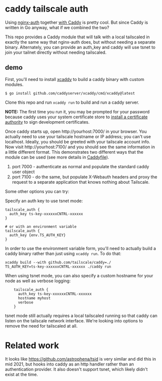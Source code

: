 # caddy tailscale auth

Using [nginx-auth][] together [with Caddy][] is pretty cool.  But since Caddy
is written in Go anyway, what if we combined the two?

This repo provides a Caddy module that will talk with a local tailscaled in
exactly the same way that nginx-auth does, but without needing a separate
binary.  Alternately, you can provide an auth_key and caddy will use tsnet to
join your tailnet directly without needing tailscaled.

[nginx-auth]: https://github.com/tailscale/tailscale/tree/main/cmd/nginx-auth
[with Caddy]: https://caddyserver.com/docs/caddyfile/directives/forward_auth#tailscale

## demo

First, you'll need to install [xcaddy][] to build a caddy binary with custom modules.

    $ go install github.com/caddyserver/xcaddy/cmd/xcaddy@latest

[xcaddy]: https://github.com/caddyserver/xcaddy

Clone this repo and run `xcaddy run` to build and run a caddy server.

**NOTE:** The first time you run it, you may be prompted for your password
because caddy uses your system certificate store to [install a certificate
authority] to sign development certificates.

[install a certificate authority]: https://caddyserver.com/docs/automatic-https

Once caddy starts up, open http://yourhost:7000/ in your browser.  You actually
need to use your tailscale hostname or IP address; you can't use localhost.
Ideally, you should be greeted with your tailscale account info.  Now visit
http://yourhost:7100/ and you should see the same information in a little
different format.  This demonstrates two different ways that the module can be
used (see more details in [Caddyfile](./Caddyfile)).

  1. port 7000 - authenticate as normal and populate the standard caddy user object
  2. port 7100 - do the same, but populate X-Webauth headers and proxy the
     request to a separate application that knows nothing about Tailscale.

Some other options you can try:

Specify an auth key to use tsnet mode:

    tailscale_auth {
      auth_key ts-key-xxxxxxCNTRL-xxxxxx
    }

    # or with an environment variable
    tailscale_auth {
      auth_key {env.TS_AUTH_KEY}
    }

In order to use the environment variable form, you'll need to actually build a
caddy binary rather than just using `xcaddy run`.  To do that:

    xcaddy build --with github.com/tailscale/caddy=./
    TS_AUTH_KEY=ts-key-xxxxxxCNTRL-xxxxxx ./caddy run

When using tsnet mode, you can also specify a custom hostname for your node as
well as verbose logging:

```
    tailscale_auth {
      auth_key ts-key-xxxxxxCNTRL-xxxxxx
      hostname myhost
      verbose
    }
```

tsnet mode still actually requires a local tailscaled running so that caddy can
listen on the tailscale network interface.  We're looking into options to remove
the need for tailscaled at all.

# Related work

It looks like <https://github.com/astrophena/tsid> is very similar and did this
in mid 2021, but hooks into caddy as an http handler rather than an
authentication provider. It also doesn't support tsnet, which likely didn't
exist at the time.
